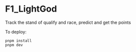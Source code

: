 # F1_LightGod
Track the stand of qualify and race, predict and get the points


To deploy:
```
pnpm install
pnpm dev
```